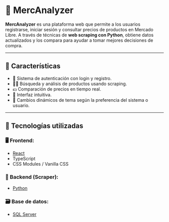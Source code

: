 # 🛒 MercAnalyzer

**MercAnalyzer** es una plataforma web que permite a los usuarios registrarse, iniciar sesión y consultar precios de productos en Mercado Libre. A través de técnicas de **web scraping con Python**, obtiene datos actualizados y los compara para ayudar a tomar mejores decisiones de compra.

---

## 🚀 Características

- 🔐 Sistema de autenticación con login y registro.
- 🕵️‍♂️ Búsqueda y análisis de productos usando scraping.
- 💵 Comparación de precios en tiempo real.
- 🎨 Interfaz intuitiva.
- 🔄 Cambios dinámicos de tema según la preferencia del sistema o usuario.

---

## 🧪 Tecnologías utilizadas

### 🖥️ Frontend:
- [React](https://reactjs.org/)
- TypeScript
- CSS Modules / Vanilla CSS

### 🧠 Backend (Scraper):
- [Python](https://github.com/CratosCamilo/ml-scraper)

### 🗃️ Base de datos:
- [SQL Server](https://www.microsoft.com/en-us/sql-server)

